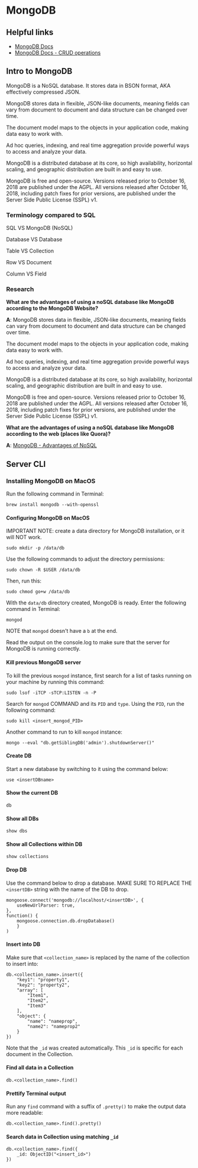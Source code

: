# MongoDB

## Helpful links

- [MongoDB Docs](https://docs.mongodb.com/)
- [MongoDB Docs - CRUD operations](https://docs.mongodb.com/manual/crud/)

## Intro to MongoDB

MongoDB is a NoSQL database. It stores data in BSON format, AKA effectively compressed JSON.

MongoDB stores data in flexible, JSON-like documents, meaning fields can vary from document to document and data structure can be changed over time.

The document model maps to the objects in your application code, making data easy to work with.

Ad hoc queries, indexing, and real time aggregation provide powerful ways to access and analyze your data.

MongoDB is a distributed database at its core, so high availability, horizontal scaling, and geographic distribution are built in and easy to use.

MongoDB is free and open-source. Versions released prior to October 16, 2018 are published under the AGPL. All versions released after October 16, 2018, including patch fixes for prior versions, are published under the Server Side Public
License (SSPL) v1.

### Terminology compared to SQL

SQL VS MongoDB (NoSQL)

Database VS Database

Table VS Collection

Row VS Document

Column VS Field

### Research

**What are the advantages of using a noSQL database like MongoDB according to the MongoDB Website?**

**A**: MongoDB stores data in flexible, JSON-like documents, meaning fields can vary from document to document and data structure can be changed over time.

The document model maps to the objects in your application code, making data easy to work with.

Ad hoc queries, indexing, and real time aggregation provide powerful ways to access and analyze your data.

MongoDB is a distributed database at its core, so high availability, horizontal scaling, and geographic distribution are built in and easy to use.

MongoDB is free and open-source. Versions released prior to October 16, 2018 are published under the AGPL. All versions released after October 16, 2018, including patch fixes for prior versions, are published under the Server Side Public
License (SSPL) v1.

**What are the advantages of using a noSQL database like MongoDB according to the web (places like Quora)?**

**A**: [MongoDB - Advantages of NoSQL](https://www.mongodb.com/scale/advantages-of-nosql)

## Server CLI

### Installing MongoDB on MacOS

Run the following command in Terminal:

```shell
brew install mongodb --with-openssl
```

#### Configuring MongoDB on MacOS

IMPORTANT NOTE: create a data directory for MongoDB installation, or it will NOT work.

```shell
sudo mkdir -p /data/db
```

Use the following commands to adjust the directory permissions:

```shell
sudo chown -R $USER /data/db
```

Then, run this:

```shell
sudo chmod go+w /data/db
```

With the `data/db` directory created, MongoDB is ready. Enter the following command in Terminal:

```shell
mongod
```

NOTE that `mongod` doesn't have a `b` at the end.

Read the output on the console.log to make sure that the server for MongoDB is running correctly.

#### Kill previous MongoDB server

To kill the previous `mongod` instance, first search for a list of tasks running on your machine by running this command:

```shell
sudo lsof -iTCP -sTCP:LISTEN -n -P
```

Search for `mongod` COMMAND and its `PID` and `type`. Using the `PID`, run the following command:

```shell
sudo kill <insert_mongod_PID>
```

Another command to run to kill `mongod` instance:

```shell
mongo --eval "db.getSiblingDB('admin').shutdownServer()"
```

#### Create DB

Start a new database by switching to it using the command below:

```shell
use <insertDBname>
```

#### Show the current DB

```shell
db
```

#### Show all DBs

```shell
show dbs
```

#### Show all Collections within DB

```shell
show collections
```

#### Drop DB

Use the command below to drop a database. MAKE SURE TO REPLACE THE `<insertDB>` string with the name of the DB to drop.

```shell
mongoose.connect('mongodb://localhost/<insertDB>', {
    useNewUrlParser: true,
},
function() {
    mongoose.connection.db.dropDatabase()
    }
)
```

#### Insert into DB

Make sure that `<collection_name>` is replaced by the name of the collection to insert into:

```shell
db.<collection_name>.insert({
    "key1": "property1",
    "key2": "property2",
    "array": [
        "Item1",
        "Item2",
        "Item3"
    ],
    "object": {
        "name": "nameprop",
        "name2": "nameprop2"
    }
})
```

Note that the `_id` was created automatically. This `_id` is specific for each document in the Collection.

#### Find all data in a Collection

```shell
db.<collection_name>.find()
```

#### Prettify Terminal output

Run any `find` command with a suffix of `.pretty()` to make the output data more readable:

```shell
db.<collection_name>.find().pretty()
```

#### Search data in Collection using matching `_id`

```shell
db.<collection_name>.find({
    _id: ObjectID("<insert_id>")
})
```
